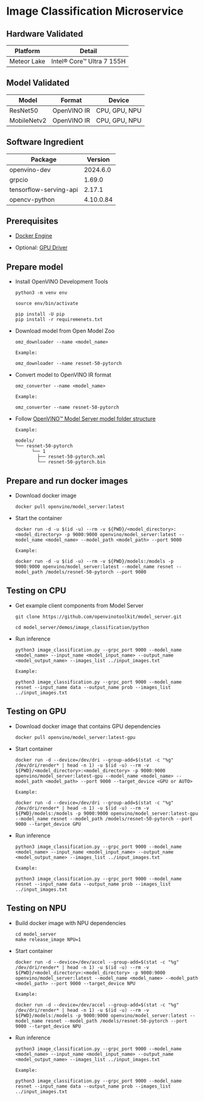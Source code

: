 # Image Classification Microservice

## Hardware Validated

Platform | Detail
--- | ---
Meteor Lake | Intel® Core™ Ultra 7 155H

## Model Validated

Model | Format | Device
--- | --- | ---
ResNet50 | OpenVINO IR | CPU, GPU, NPU
MobileNetv2 | OpenVINO IR | CPU, GPU, NPU

## Software Ingredient 

Package | Version
--- | ---
openvino-dev | 2024.6.0
grpcio | 1.69.0
tensorflow-serving-api | 2.17.1
opencv-python | 4.10.0.84

## Prerequisites
- [Docker Engine](https://docs.docker.com/engine/install/ubuntu/)

- Optional: [GPU Driver](https://github.com/intel/edge-developer-kit-reference-scripts/blob/main/gpu/arc/dg2/usecases/openvino/install_gpu.sh)

## Prepare model

- Install OpenVINO Development Tools

  ```
  python3 -m venv env

  source env/bin/activate
  
  pip install -U pip
  pip install -r requiremenets.txt
  ```

- Download model from Open Model Zoo

  ```
  omz_downloader --name <model_name>

  Example:

  omz_downloader --name resnet-50-pytorch
  ```

- Convert model to OpenVINO IR format

  ```
  omz_converter --name <model_name> 

  Example:

  omz_converter --name resnet-50-pytorch 
  ```

- Follow [OpenVINO™ Model Server model folder structure](https://docs.openvino.ai/2024/openvino-workflow/model-server/ovms_docs_models_repository.html)

  ```
  Example:

  models/
  └── resnet-50-pytorch
        └── 1
          ├── resnet-50-pytorch.xml
          └── resnet-50-pytorch.bin
  ```

## Prepare and run docker images 

- Download docker image 

  ```
  docker pull openvino/model_server:latest
  ```

- Start the container

  ```
  docker run -d -u $(id -u) --rm -v ${PWD}/<model_directory>:<model_directory> -p 9000:9000 openvino/model_server:latest --model_name <model_name> --model_path <model_path> --port 9000

  Example:

  docker run -d -u $(id -u) --rm -v ${PWD}/models:/models -p 9000:9000 openvino/model_server:latest --model_name resnet --model_path /models/resnet-50-pytorch --port 9000
  ```

## Testing on CPU

- Get example client components from Model Server

  ```
  git clone https://github.com/openvinotoolkit/model_server.git

  cd model_server/demos/image_classification/python
  ```

- Run inference

  ```
  python3 image_classification.py --grpc_port 9000 --model_name <model_name> --input_name <model_input_name> --output_name <model_output_name> --images_list ../input_images.txt

  Example:

  python3 image_classification.py --grpc_port 9000 --model_name resnet --input_name data --output_name prob --images_list ../input_images.txt
  ```

## Testing on GPU

- Download docker image that contains GPU dependencies

  ```
  docker pull openvino/model_server:latest-gpu
  ```

- Start container

  ```
  docker run -d --device=/dev/dri --group-add=$(stat -c "%g" /dev/dri/render* | head -n 1) -u $(id -u) --rm -v ${PWD}/<model_directory>:<model_directory> -p 9000:9000 openvino/model_server:latest-gpu --model_name <model_name> --model_path <model_path> --port 9000 --target_device <GPU or AUTO>

  Example:

  docker run -d --device=/dev/dri --group-add=$(stat -c "%g" /dev/dri/render* | head -n 1) -u $(id -u) --rm -v ${PWD}/models:/models -p 9000:9000 openvino/model_server:latest-gpu --model_name resnet --model_path /models/resnet-50-pytorch --port 9000 --target_device GPU
  ```

- Run inference

  ```
  python3 image_classification.py --grpc_port 9000 --model_name <model_name> --input_name <model_input_name> --output_name <model_output_name> --images_list ../input_images.txt

  Example:

  python3 image_classification.py --grpc_port 9000 --model_name resnet --input_name data --output_name prob --images_list ../input_images.txt
  ```

## Testing on NPU

- Build docker image with NPU dependencies

  ```
  cd model_server
  make release_image NPU=1
  ```

- Start container

  ```
  docker run -d --device=/dev/accel --group-add=$(stat -c "%g" /dev/dri/render* | head -n 1) -u $(id -u) --rm -v ${PWD}/<model_directory>:<model_directory> -p 9000:9000 openvino/model_server:latest --model_name <model_name> --model_path <model_path> --port 9000 --target_device NPU

  Example:

  docker run -d --device=/dev/accel --group-add=$(stat -c "%g" /dev/dri/render* | head -n 1) -u $(id -u) --rm -v ${PWD}/models:/models -p 9000:9000 openvino/model_server:latest --model_name resnet --model_path /models/resnet-50-pytorch --port 9000 --target_device NPU
  ```

- Run inference

  ```
  python3 image_classification.py --grpc_port 9000 --model_name <model_name> --input_name <model_input_name> --output_name <model_output_name> --images_list ../input_images.txt

  Example:

  python3 image_classification.py --grpc_port 9000 --model_name resnet --input_name data --output_name prob --images_list ../input_images.txt
  ```

